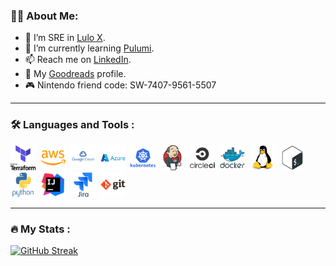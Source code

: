<!--
<div id="header" align="center">
  <a href="https://www.linkedin.com/in/duvanballen">
    <img src="https://c.tenor.com/3bTxZ4HdrysAAAAC/pixels-neon.gif" width="500"/>
  </a>
</div>

<div id="badges" align="center">
  <a href="https://www.linkedin.com/in/duvanballen">
    <img src="https://img.shields.io/badge/LinkedIn-blue?style=for-the-badge&logo=linkedin&logoColor=white" alt="LinkedIn Badge"/>
  </a>
</div>

<div id="hello" align="center">
  <h1>
  <img src="https://media.giphy.com/media/hvRJCLFzcasrR4ia7z/giphy.gif" width="30px"/>
  ¡Hola!
  </h1>
</div>

-->
### :man_technologist: About Me:
- 🔭 I’m SRE in <a href="https://www.linkedin.com/company/lulo-x">Lulo X</a>.
- 🌱 I’m currently learning <a href="https://www.pulumi.com/">Pulumi</a>.
- 📫 Reach me on <a href="https://www.linkedin.com/in/duvanballen">LinkedIn</a>.
- :book: My <a href="https://www.goodreads.com/duv0-x">Goodreads</a> profile.
- 🎮 Nintendo friend code: SW-7407-9561-5507

---
### :hammer_and_wrench: Languages and Tools :
<div>
  <img src="https://github.com/devicons/devicon/blob/master/icons/terraform/terraform-original-wordmark.svg" title="Terraform" alt="Terraform" width="40" height="40"/>&nbsp;
  <img src="https://github.com/devicons/devicon/blob/master/icons/amazonwebservices/amazonwebservices-plain-wordmark.svg" title="AWS" alt="AWS" width="40" height="40"/>&nbsp;
  <img src="https://github.com/devicons/devicon/blob/master/icons/googlecloud/googlecloud-plain-wordmark.svg" title="Google Cloud" alt="Google Cloud" width="40" height="40"/>&nbsp;
  <img src="https://github.com/devicons/devicon/blob/master/icons/azure/azure-original-wordmark.svg" title="Azure" alt="Azure" width="40" height="40"/>&nbsp;
  <img src="https://github.com/devicons/devicon/blob/master/icons/kubernetes/kubernetes-plain-wordmark.svg" title="Kubernetes" alt="Kubernetes" width="40" height="40"/>&nbsp;
  <img src="https://github.com/devicons/devicon/blob/master/icons/jenkins/jenkins-original.svg" title="Jenkins" alt="Jenkins" width="40" height="40"/>&nbsp;
  <img src="https://github.com/devicons/devicon/blob/master/icons/circleci/circleci-plain-wordmark.svg" title="CircleCI" alt="CircleCI" width="40" height="40"/>&nbsp;
  <img src="https://github.com/devicons/devicon/blob/master/icons/docker/docker-original-wordmark.svg" title="Docker" alt="Docker" width="40" height="40"/>&nbsp;
  <img src="https://github.com/devicons/devicon/blob/master/icons/linux/linux-original.svg" title="Linux" alt="Linux" width="40" height="40"/>&nbsp;
  <img src="https://github.com/devicons/devicon/blob/master/icons/bash/bash-original.svg" title="Bash" alt="Bash" width="40" height="40"/>&nbsp;
  <img src="https://github.com/devicons/devicon/blob/master/icons/python/python-original-wordmark.svg" title="Python" alt="Python" width="40" height="40"/>&nbsp;
  <img src="https://github.com/devicons/devicon/blob/master/icons/intellij/intellij-original.svg" title="IntelliJ" alt="IntelliJ" width="40" height="40"/>&nbsp;
  <img src="https://github.com/devicons/devicon/blob/master/icons/jira/jira-original-wordmark.svg" title="Jira" alt="Jira" width="40" height="40"/>&nbsp;
  <img src="https://github.com/devicons/devicon/blob/master/icons/git/git-original-wordmark.svg" title="Git" **alt="Git" width="40" height="40"/>
</div>

---

### :fire: My Stats :

[![GitHub Streak](http://github-readme-streak-stats.herokuapp.com?user=duv0-x&theme=dark&background=000000)](https://git.io/streak-stats)

<!--

[![Top Langs](https://github-readme-stats.vercel.app/api/top-langs/?username=duv0-x&layout=compact&theme=vision-friendly-dark)](https://github.com/anuraghazra/github-readme-stats)

Estadisticas para añadir cuando haya subido mis contribuciones:

![Anurag's GitHub stats](https://github-readme-stats.vercel.app/api?username=duv0&show_icons=true&theme=dark)


**duv0/duv0** is a ✨ _special_ ✨ repository because its `README.md` (this file) appears on your GitHub profile.

Here are some ideas to get you started:

- 🔭 I’m currently working on ...
- 🌱 I’m currently learning ...
- 👯 I’m looking to collaborate on ...
- 🤔 I’m looking for help with ...
- 💬 Ask me about ...
- 📫 How to reach me: ...
- 😄 Pronouns: ...
- ⚡ Fun fact: ...
-->
